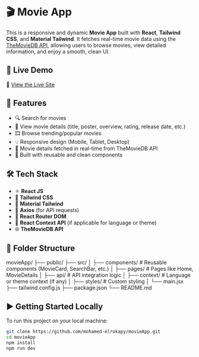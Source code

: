 # 🎬 Movie App

This is a responsive and dynamic **Movie App** built with **React**, **Tailwind CSS**, and **Material Tailwind**. It fetches real-time movie data using the [TheMovieDB API](https://www.themoviedb.org/documentation/api), allowing users to browse movies, view detailed information, and enjoy a smooth, clean UI.

## 🚀 Live Demo

🔗 [View the Live Site](https://movie-app-mohamed-elrokapy.vercel.app)

## 📌 Features

- 🔍 Search for movies
- 📝 View movie details (title, poster, overview, rating, release date, etc.)
- 🎞️ Browse trending/popular movies
- 💡 Responsive design (Mobile, Tablet, Desktop)
- 🎥 Movie details fetched in real-time from TheMovieDB API
- 🧑 Built with reusable and clean components

## 🛠️ Tech Stack

- ⚛️ **React JS**
- 🎨 **Tailwind CSS**
- 🧱 **Material Tailwind**
- 🔄 **Axios** (for API requests)
- 🧭 **React Router DOM**
- 🧠 **React Context API** (if applicable for language or theme)
- 🌐 **TheMovieDB API**

## 📁 Folder Structure

movieApp/
├── public/
├── src/
│ ├── components/ # Reusable components (MovieCard, SearchBar, etc.)
│ ├── pages/ # Pages like Home, MovieDetails
│ ├── api/ # API integration logic
│ ├── context/ # Language or theme context (if any)
│ ├── styles/ # Custom styling
│ └── main.jsx
├── tailwind.config.js
├── package.json
└── README.md


## ▶️ Getting Started Locally

To run this project on your local machine:

```bash
git clone https://github.com/mohamed-elrokapy/movieApp.git
cd movieApp
npm install
npm run dev

